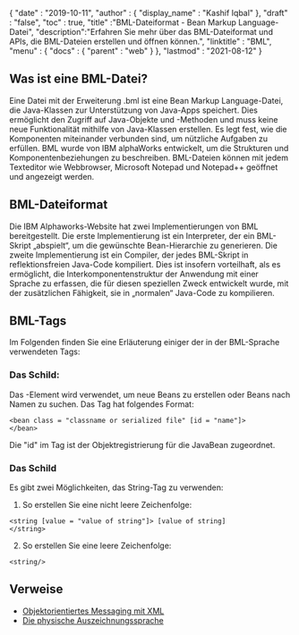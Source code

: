 {
  "date" : "2019-10-11",
  "author" : {
    "display_name" : "Kashif Iqbal"
},
  "draft" : "false",
  "toc" : true,
  "title" :"BML-Dateiformat - Bean Markup Language-Datei",
  "description":"Erfahren Sie mehr über das BML-Dateiformat und APIs, die BML-Dateien erstellen und öffnen können.",
  "linktitle" : "BML",
  "menu" : {
    "docs" : {
      "parent" : "web"
}
},
  "lastmod" : "2021-08-12"
}

## Was ist eine BML-Datei?

Eine Datei mit der Erweiterung .bml ist eine Bean Markup Language-Datei, die Java-Klassen zur Unterstützung von Java-Apps speichert. Dies ermöglicht den Zugriff auf Java-Objekte und -Methoden und muss keine neue Funktionalität mithilfe von Java-Klassen erstellen. Es legt fest, wie die Komponenten miteinander verbunden sind, um nützliche Aufgaben zu erfüllen. BML wurde von IBM alphaWorks entwickelt, um die Strukturen und Komponentenbeziehungen zu beschreiben. BML-Dateien können mit jedem Texteditor wie Webbrowser, Microsoft Notepad und Notepad++ geöffnet und angezeigt werden.

## BML-Dateiformat

Die IBM Alphaworks-Website hat zwei Implementierungen von BML bereitgestellt. Die erste Implementierung ist ein Interpreter, der ein BML-Skript „abspielt“, um die gewünschte Bean-Hierarchie zu generieren. Die zweite Implementierung ist ein Compiler, der jedes BML-Skript in reflektionsfreien Java-Code kompiliert. Dies ist insofern vorteilhaft, als es ermöglicht, die Interkomponentenstruktur der Anwendung mit einer Sprache zu erfassen, die für diesen speziellen Zweck entwickelt wurde, mit der zusätzlichen Fähigkeit, sie in „normalen“ Java-Code zu kompilieren.

## BML-Tags

Im Folgenden finden Sie eine Erläuterung einiger der in der BML-Sprache verwendeten Tags:

### Das<bean> Schild:

Das<bean> -Element wird verwendet, um neue Beans zu erstellen oder Beans nach Namen zu suchen. Das<bean> Tag hat folgendes Format:
```
<bean class = "classname or serialized file" [id = "name"]>
</bean>
```
Die "id" im Tag ist der Objektregistrierung für die JavaBean zugeordnet.

### Das<string> Schild

Es gibt zwei Möglichkeiten, das String-Tag zu verwenden:

1. So erstellen Sie eine nicht leere Zeichenfolge:

```
<string [value = "value of string"]> [value of string]
</string>
```
2. So erstellen Sie eine leere Zeichenfolge:

```
<string/>
```
## Verweise

* [Objektorientiertes Messaging mit XML](https://docs.oracle.com/cd/A87860_01/doc/appdev.817/a86030/adx16nt5.htm)
* [Die physische Auszeichnungssprache](http://web.mit.edu/mecheng/pml/standards.htm)


